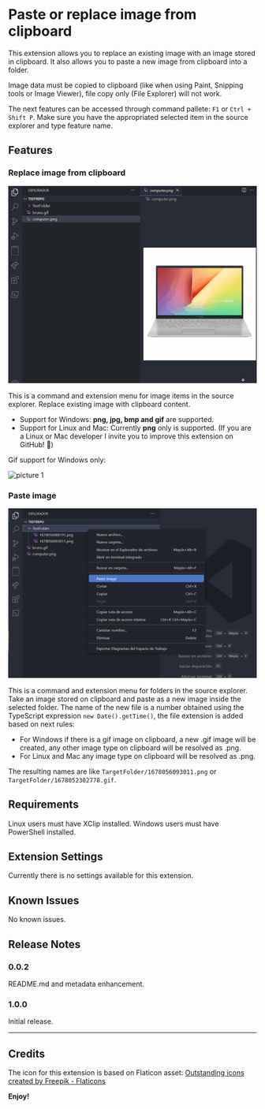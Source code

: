 # Paste or replace image from clipboard

This extension allows you to replace an existing image with an image stored in clipboard. It also allows you to paste a new image from clipboard into a folder.

Image data must be copied to clipboard (like when using Paint, Snipping tools or Image Viewer), file copy only (File Explorer) will not work.

The next features can be accessed through command pallete: `F1` or `Ctrl + Shift P`. Make sure you have the appropriated selected item in the source explorer and type feature name.

## Features

### Replace image from clipboard

![picture 1](/assets/screenshot-replace-img.gif)

This is a command and extension menu for image items in the source explorer. Replace existing image with clipboard content.

- Support for Windows: **png, jpg, bmp and gif** are supported.
- Support for Linux and Mac: Currently **png** only is supported. (If you are a Linux or Mac developer I invite you to improve this extension on GitHub! 🫶)

Gif support for Windows only:

![picture 1](/assets/screenshot-replace-gif.gif)

### Paste image

![picture 3](/assets/screenshot-paste-img.png)

This is a command and extension menu for folders in the source explorer. Take an image stored on clipboard and paste as a new image inside the selected folder. The name of the new file is a number obtained using the TypeScript expression `new Date().getTime()`, the file extension is added based on next rules:

- For Windows if there is a gif image on clipboard, a new .gif image will be created, any other image type on clipboard will be resolved as .png.
- For Linux and Mac any image type on clipboard will be resolved as .png.

The resulting names are like `TargetFolder/1678056093011.png` or `TargetFolder/1678052302778.gif`.

## Requirements

Linux users must have XClip installed. Windows users must have PowerShell installed.

## Extension Settings

Currently there is no settings available for this extension.

## Known Issues

No known issues.

## Release Notes

### 0.0.2

README.md and metadata enhancement.

### 1.0.0

Initial release.

---

## Credits

The icon for this extension is based on Flaticon asset: [Outstanding icons created by Freepik - Flaticons](https://www.flaticon.com/free-icons/outstanding)

**Enjoy!**

